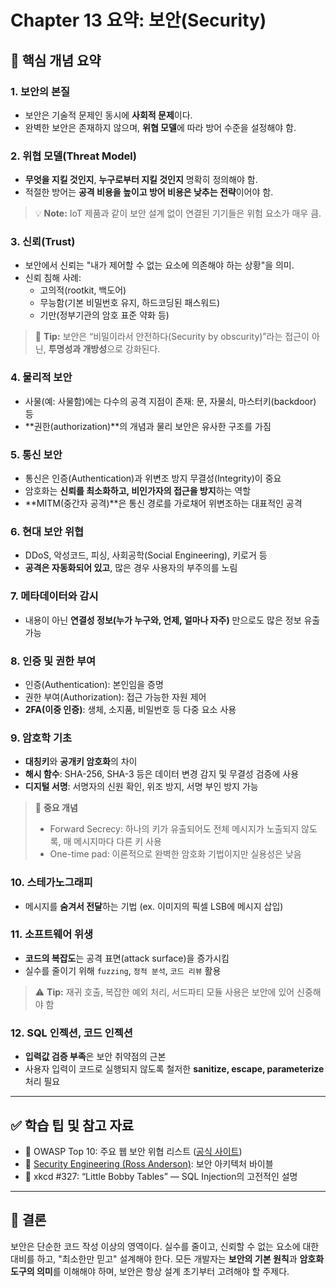 
# Chapter 13 요약: 보안(Security)

## 📌 핵심 개념 요약

### 1. 보안의 본질
- 보안은 기술적 문제인 동시에 **사회적 문제**이다.
- 완벽한 보안은 존재하지 않으며, **위협 모델**에 따라 방어 수준을 설정해야 함.

### 2. 위협 모델(Threat Model)
- **무엇을 지킬 것인지**, **누구로부터 지킬 것인지** 명확히 정의해야 함.
- 적절한 방어는 **공격 비용을 높이고 방어 비용은 낮추는 전략**이어야 함.

> 💡 **Note:** IoT 제품과 같이 보안 설계 없이 연결된 기기들은 위험 요소가 매우 큼.

### 3. 신뢰(Trust)
- 보안에서 신뢰는 "내가 제어할 수 없는 요소에 의존해야 하는 상황"을 의미.
- 신뢰 침해 사례:
  - 고의적(rootkit, 백도어)
  - 무능함(기본 비밀번호 유지, 하드코딩된 패스워드)
  - 기만(정부기관의 암호 표준 약화 등)

> 🔐 **Tip:** 보안은 “비밀이라서 안전하다(Security by obscurity)”라는 접근이 아닌, **투명성과 개방성**으로 강화된다.

### 4. 물리적 보안
- 사물(예: 사물함)에는 다수의 공격 지점이 존재: 문, 자물쇠, 마스터키(backdoor) 등
- **권한(authorization)**의 개념과 물리 보안은 유사한 구조를 가짐

### 5. 통신 보안
- 통신은 인증(Authentication)과 위변조 방지 무결성(Integrity)이 중요
- 암호화는 **신뢰를 최소화하고, 비인가자의 접근을 방지**하는 역할
- **MITM(중간자 공격)**은 통신 경로를 가로채어 위변조하는 대표적인 공격

### 6. 현대 보안 위협
- DDoS, 악성코드, 피싱, 사회공학(Social Engineering), 키로거 등
- **공격은 자동화되어 있고**, 많은 경우 사용자의 부주의를 노림

### 7. 메타데이터와 감시
- 내용이 아닌 **연결성 정보(누가 누구와, 언제, 얼마나 자주)** 만으로도 많은 정보 유출 가능

### 8. 인증 및 권한 부여
- 인증(Authentication): 본인임을 증명
- 권한 부여(Authorization): 접근 가능한 자원 제어
- **2FA(이중 인증)**: 생체, 소지품, 비밀번호 등 다중 요소 사용

### 9. 암호학 기초
- **대칭키**와 **공개키 암호화**의 차이
- **해시 함수**: SHA-256, SHA-3 등은 데이터 변경 감지 및 무결성 검증에 사용
- **디지털 서명**: 서명자의 신원 확인, 위조 방지, 서명 부인 방지 가능

> 📌 **중요 개념**
> - Forward Secrecy: 하나의 키가 유출되어도 전체 메시지가 노출되지 않도록, 매 메시지마다 다른 키 사용
> - One-time pad: 이론적으로 완벽한 암호화 기법이지만 실용성은 낮음

### 10. 스테가노그래피
- 메시지를 **숨겨서 전달**하는 기법 (ex. 이미지의 픽셀 LSB에 메시지 삽입)

### 11. 소프트웨어 위생
- **코드의 복잡도**는 공격 표면(attack surface)을 증가시킴
- 실수를 줄이기 위해 `fuzzing`, `정적 분석`, `코드 리뷰` 활용

> ⚠️ **Tip:** 재귀 호출, 복잡한 예외 처리, 서드파티 모듈 사용은 보안에 있어 신중해야 함

### 12. SQL 인젝션, 코드 인젝션
- **입력값 검증 부족**은 보안 취약점의 근본
- 사용자 입력이 코드로 실행되지 않도록 철저한 **sanitize, escape, parameterize** 처리 필요

---

## ✅ 학습 팁 및 참고 자료

- 🔐 OWASP Top 10: 주요 웹 보안 위협 리스트 ([공식 사이트](https://owasp.org))
- 📖 [Security Engineering (Ross Anderson)](https://www.cl.cam.ac.uk/~rja14/book.html): 보안 아키텍처 바이블
- 📘 xkcd #327: “Little Bobby Tables” — SQL Injection의 고전적인 설명

---

## 📎 결론

보안은 단순한 코드 작성 이상의 영역이다. 실수를 줄이고, 신뢰할 수 없는 요소에 대한 대비를 하고, "최소한만 믿고" 설계해야 한다. 모든 개발자는 **보안의 기본 원칙**과 **암호화 도구의 의미**를 이해해야 하며, 보안은 항상 설계 초기부터 고려해야 할 주제다.
